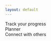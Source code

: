 ```yaml
---
layout: default
---
```



<div class="container">
  <div class="row">
    <div class="col-sm">
      Track your progress
    </div>
    <div class="col-sm">
      Planner 
    </div>
    <div class="col-sm">
      Connect with others 
    </div>
  </div>
</div> 
